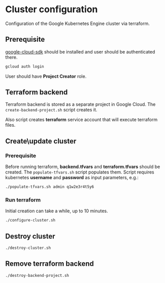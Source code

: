 # Cluster configuration

Configuration of the Google Kubernetes Engine cluster via terraform.

## Prerequisite

[google-cloud-sdk](https://cloud.google.com/sdk/install) should be installed and user should be authenticated there.

```bash
gcloud auth login
```

User should have **Project Creator** role.

## Terraform backend

Terraform backend is stored as a separate project in Google Cloud. The `create-backend-project.sh` script creates it.

Also script creates **terraform** service account that will execute terraform files.

## Create\update cluster

### Prerequisite

Before running terraform, **backend.tfvars** and **terraform.tfvars** should be created. The `populate-tfvars.sh` script 
populates them. Script requires kubernetes **username** and **password** as input parameters, e.g.:

```bash
./populate-tfvars.sh admin q1w2e3r4t5y6
```

### Run terraform

Initial creation can take a while, up to 10 minutes.

```bash
./configure-cluster.sh
```

## Destroy cluster

```bash
./destroy-cluster.sh
```

## Remove terraform backend

```bash
./destroy-backend-project.sh
```
